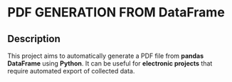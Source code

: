 # PDF GENERATION FROM DataFrame
## Description
This project aims to automatically generate a PDF file from **pandas DataFrame** using **Python**.
It can be useful for **electronic projects** that require automated export of collected data.
